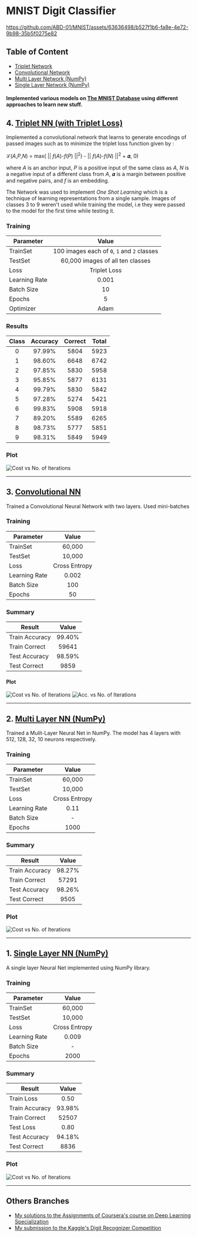 # MNIST Digit Classifier




https://github.com/ABD-01/MNIST/assets/63636498/b527f1b6-fa8e-4e72-9b98-35b5f0275e82


## Table of Content

* [Triplet Network](#4-triplet-nn-with-triplet-loss)
* [Convolutional Network](#3-convolutional-nn)
* [Multi Layer Network (NumPy)](#2-multi-layer-nn-numpy)
* [Single Layer Network (NumPy)](#1-single-layer-nn-numpy)

#### Implemented various models on [The MNIST Database](http://yann.lecun.com/exdb/mnist/) using different approaches to learn new stuff.

## 4. [Triplet NN (with Triplet Loss)](https://github.com/ABD-01/MNIST/blob/main/Triplet%20Loss/TRIPLET_LOSS_Pytorch.ipynb)

Implemented a convolutional network that learns to generate encodings of passed images such as to minimize the triplet loss function given by :

 ℒ(*A*,*P*,*N*) = max( || *f*(*A*)-*f*(*P*) ||<sup>2</sup>) - || *f*(*A*)-*f*(*N*) ||<sup>2</sup> + 𝜶, 0)

where *A* is an anchor input, *P* is a positive input of the same class as *A*, *N* is a negative input of a different class from *A*, 𝜶 is a margin between positive and negative pairs, and *f* is an embedding.

<!-- #### Network Architechture
```json
{
  "name": "Model",
  "arch": {
      "convnet1": {
          "conv1" : "Conv2d(3, 64, kernel_size=(7, 7), stride=(2, 2))",
          "conv2" : "Conv2d(64, 64, kernel_size=(3, 3), stride=(1, 1))",
          "actv" : "ReLU()",
          "pool" : "MaxPool2d(kernel_size=3, stride=2)"
      },
      "convnet2": {
          "conv1" : "Conv2d(64, 64, kernel_size=(3, 3), stride=(1, 1))",
          "conv2" : "Conv2d(64, 128, kernel_size=(3, 3), stride=(1, 1))",
          "actv" : "ReLU()",
          "pool" : "MaxPool2d(kernel_size=2, stride=2)"
      },
      "convnet3": {
          "conv1" : "Conv2d(128, 256, kernel_size=(3, 3), stride=(2, 2))",
          "conv2" : "Conv2d(256, 256, kernel_size=(3, 3), stride=(1, 1))",
          "actv" : "ReLU()",
          "pool" : "MaxPool2d(kernel_size=3, stride=2)"
      },
      "FullyConnected": {
          "fc1": "Linear(in_features=4096, out_features=2048)",
          "fc2": "Linear(in_features=2048, out_features=512)",
          "fc3": "Linear(in_features=512, out_features=128)"
      } 
  },
  
  "training": {
    "images": "100 images each of classes 0, 1, 2 only",
    "optimizer": "Adam",
    "loss" : "Triplet Loss",
    "batch_size" : 10,
    "epochs" : 5
  },

  "results": {
    "Class 0": { "correct": 5804, "total": 5923,"acuracy": "97.99%" },
    "Class 1": { "correct": 6648, "total": 6742,"acuracy": "98.60%" },
    "Class 2": { "correct": 5830, "total": 5958,"acuracy": "97.85%" },
    "Class 3": { "correct": 5877, "total": 6131,"acuracy": "95.85%" },
    "Class 4": { "correct": 5830, "total": 5842,"acuracy": "99.79%" },
    "Class 5": { "correct": 5274, "total": 5421,"acuracy": "97.28%" },
    "Class 6": { "correct": 5908, "total": 5918,"acuracy": "99.83%" },
    "Class 7": { "correct": 5589, "total": 6265,"acuracy": "89.20%" },
    "Class 8": { "correct": 5777, "total": 5851,"acuracy": "98.73%" },
    "Class 9": { "correct": 5849, "total": 5949,"acuracy": "98.31%" }
  }
}
``` -->
The Network was used to implement *One Shot Learning* which is a technique of learning representations from a single sample.
Images of classes 3 to 9 weren't used while training the model, i.e they were passed to the model for the first time while testing it.

### Training

| Parameter     |                    Value                    |
|---------------|:-------------------------------------------:|
| TrainSet      | 100 images each of `0`, `1` and `2` classes |
| TestSet       |       60,000 images of all ten classes      |
| Loss          |                 Triplet Loss                |
| Learning Rate |                    0.001                    |
| Batch Size    |                      10                     |
| Epochs        |                      5                      |
| Optimizer     |                     Adam                    |

### Results

| Class | Accuracy | Correct | Total |
|:-----:|:--------:|:-------:|:-----:|
|   0   |  97.99%  |   5804  |  5923 |
|   1   |  98.60%  |   6648  |  6742 |
|   2   |  97.85%  |   5830  |  5958 |
|   3   |  95.85%  |   5877  |  6131 |
|   4   |  99.79%  |   5830  |  5842 |
|   5   |  97.28%  |   5274  |  5421 |
|   6   |  99.83%  |   5908  |  5918 |
|   7   |  89.20%  |   5589  |  6265 |
|   8   |  98.73%  |   5777  |  5851 |
|   9   |  98.31%  |   5849  |  5949 |

### Plot
![Cost vs No. of Iterations](Triplet%20Loss/Tripletloss.jpeg)

---

## 3. [Convolutional NN](https://github.com/ABD-01/MNIST/blob/main/CNN%20Model/MNIST_using_CNN_in_pytorch.ipynb)

Trained a Convolutional Neural Network with two layers. Used mini-batches 

### Training

| Parameter     |     Value     |
|---------------|:-------------:|
| TrainSet      |     60,000    |
| TestSet       |     10,000    |
| Loss          | Cross Entropy |
| Learning Rate |     0.002     |
| Batch Size    |      100      |
| Epochs        |       50      |

<!-- ```coffeescript
Network [
  Conv1    : [in_channels=1, out_channels=6, kernel_size=5, stride=1],
  MaxPool1 : [kernel_size=2, stride=2],
  Conv2    : [in_channels=6, out_channels=12, kernel_size=5, stride=1],
  MaxPool2 : [kernel_size=2, stride=2],
  FC1      : [in_features=192, out_features=120],
  FC2      : [in_features=120, out_features=60],
  Output   : [in_features=60, out_features=10],
]
``` -->

### Summary

| Result         |  Value |
|----------------|:------:|
| Train Accuracy | 99.40% |
| Train Correct  |  59641 |
| Test Accuracy  | 98.59% |
| Test Correct   |  9859  |

#### Plot
![Cost vs No. of Iterations](CNN%20Model/CNNCost.jpeg)
![Acc. vs No. of Iterations](CNN%20Model/CNNacc.jpeg)
  
---

## 2. [Multi Layer NN (NumPy)](https://github.com/ABD-01/MNIST/blob/main/Multi%20Layer%20Model/MNIST_Using_Multi_Layer.ipynb)

Trained a Mulit-Layer Neural Net in NumPy.
The model has 4 layers with 512, 128, 32, 10 neurons respectively.

### Training

| Parameter     |     Value     |
|---------------|:-------------:|
| TrainSet      |     60,000    |
| TestSet       |     10,000    |
| Loss          | Cross Entropy |
| Learning Rate |      0.11     |
| Batch Size    |       -       |
| Epochs        |      1000     |

### Summary

| Result         |  Value |
|----------------|:------:|
| Train Accuracy | 98.27% |
| Train Correct  |  57291 |
| Test Accuracy  | 98.26% |
| Test Correct   |  9505  |

### Plot

![Cost vs No. of Iterations](Multi%20Layer%20Model/MultiCost.jpeg)

---

## 1. [Single Layer NN (NumPy)](https://github.com/ABD-01/MNIST/blob/main/Single%20Layer%20Model/MNIST_Single%20Layer.ipynb)

A single layer Neural Net implemented using NumPy library.

### Training

| Parameter     |     Value     |
|---------------|:-------------:|
| TrainSet      |     60,000    |
| TestSet       |     10,000    |
| Loss          | Cross Entropy |
| Learning Rate |     0.009     |
| Batch Size    |       -       |
| Epochs        |      2000     |

### Summary

| Result         |  Value |
|----------------|:------:|
| Train Loss     |  0.50  |
| Train Accuracy | 93.98% |
| Train Correct  |  52507 |
| Test Loss      |  0.80  |
| Test Accuracy  | 94.18% |
| Test Correct   |  8836  |

### Plot

![Cost vs No. of Iterations](Single%20Layer%20Model/SingleCost.jpeg)


---

## Others Branches
* [My solutions to the Assignments of Coursera's course on Deep Learning Specialization](https://github.com/ABD-01/Deep-Learning-Coursera)
* [My submission to the Kaggle's Digit Recognizer Competition](https://github.com/ABD-01/MNIST/tree/kaggle-digit-recognizer)

